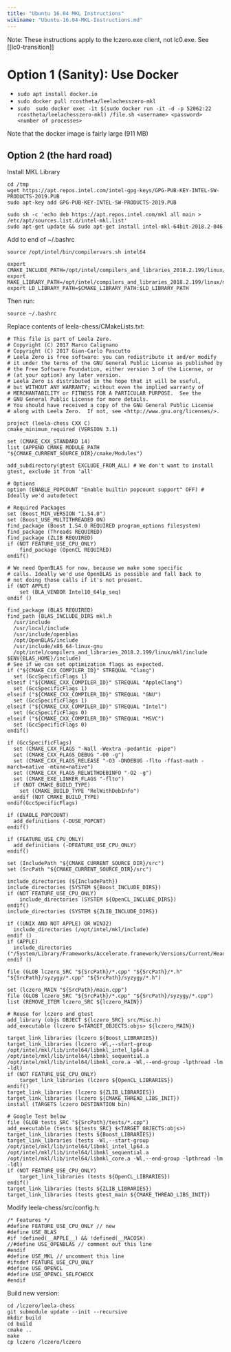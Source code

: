 ```yaml
---
title: "Ubuntu 16.04 MKL Instructions"
wikiname: "Ubuntu-16.04-MKL-Instructions.md"
---
```

Note: These instructions apply to the lczero.exe client, not lc0.exe. See [[lc0-transition]]

# Option 1 (Sanity): Use Docker
* `sudo apt install docker.io`
* `sudo docker pull rcostheta/leelachesszero-mkl`
* `sudo  sudo docker exec -it $(sudo docker run -it -d -p 52062:22 rcostheta/leelachesszero-mkl) /file.sh <username> <password> <number of processes>`

Note that the docker image is fairly large (911 MB)

## Option 2 (the hard road)
Install MKL Library

    cd /tmp
    wget https://apt.repos.intel.com/intel-gpg-keys/GPG-PUB-KEY-INTEL-SW-PRODUCTS-2019.PUB
    sudo apt-key add GPG-PUB-KEY-INTEL-SW-PRODUCTS-2019.PUB

    sudo sh -c 'echo deb https://apt.repos.intel.com/mkl all main > /etc/apt/sources.list.d/intel-mkl.list'
    sudo apt-get update && sudo apt-get install intel-mkl-64bit-2018.2-046

Add to end of ~/.bashrc

    source /opt/intel/bin/compilervars.sh intel64

    export CMAKE_INCLUDE_PATH=/opt/intel/compilers_and_libraries_2018.2.199/linux/mkl/include
    export MAKE_LIBRARY_PATH=/opt/intel/compilers_and_libraries_2018.2.199/linux/mkl/lib/intel64:/opt/intel/compilers_and_libraries_2018.2.199/linux/compiler/lib/intel64
    export LD_LIBRARY_PATH=$CMAKE_LIBRARY_PATH:$LD_LIBRARY_PATH

Then run:

    source ~/.bashrc

Replace contents of leela-chess/CMakeLists.txt:

    # This file is part of Leela Zero.
    # Copyright (C) 2017 Marco Calignano
    # Copyright (C) 2017 Gian-Carlo Pascutto
    # Leela Zero is free software: you can redistribute it and/or modify
    # it under the terms of the GNU General Public License as published by
    # the Free Software Foundation, either version 3 of the License, or
    # (at your option) any later version.
    # Leela Zero is distributed in the hope that it will be useful,
    # but WITHOUT ANY WARRANTY; without even the implied warranty of
    # MERCHANTABILITY or FITNESS FOR A PARTICULAR PURPOSE.  See the
    # GNU General Public License for more details.
    # You should have received a copy of the GNU General Public License
    # along with Leela Zero.  If not, see <http://www.gnu.org/licenses/>.

    project (leela-chess CXX C)
    cmake_minimum_required (VERSION 3.1)

    set (CMAKE_CXX_STANDARD 14)
    list (APPEND CMAKE_MODULE_PATH "${CMAKE_CURRENT_SOURCE_DIR}/cmake/Modules")

    add_subdirectory(gtest EXCLUDE_FROM_ALL) # We don't want to install gtest, exclude it from 'all'

    # Options
    option (ENABLE_POPCOUNT "Enable builtin popcount support" OFF) # Ideally we'd autodetect

    # Required Packages
    set (Boost_MIN_VERSION "1.54.0")
    set (Boost_USE_MULTITHREADED ON)
    find_package (Boost 1.54.0 REQUIRED program_options filesystem)
    find_package (Threads REQUIRED)
    find_package (ZLIB REQUIRED)
    if (NOT FEATURE_USE_CPU_ONLY)
        find_package (OpenCL REQUIRED)
    endif()

    # We need OpenBLAS for now, because we make some specific
    # calls. Ideally we'd use OpenBLAS is possible and fall back to
    # not doing those calls if it's not present.
    if (NOT APPLE)
        set (BLA_VENDOR Intel10_64lp_seq)
    endif ()

    find_package (BLAS REQUIRED)
    find_path (BLAS_INCLUDE_DIRS mkl.h
      /usr/include
      /usr/local/include
      /usr/include/openblas
      /opt/OpenBLAS/include
      /usr/include/x86_64-linux-gnu
      /opt/intel/compilers_and_libraries_2018.2.199/linux/mkl/include
    $ENV{BLAS_HOME}/include)
    # See if we can set optimization flags as expected.
    if ("${CMAKE_CXX_COMPILER_ID}" STREQUAL "Clang")
      set (GccSpecificFlags 1)
    elseif ("${CMAKE_CXX_COMPILER_ID}" STREQUAL "AppleClang")
      set (GccSpecificFlags 1)
    elseif ("${CMAKE_CXX_COMPILER_ID}" STREQUAL "GNU")
      set (GccSpecificFlags 1)
    elseif ("${CMAKE_CXX_COMPILER_ID}" STREQUAL "Intel")
      set (GccSpecificFlags 0)
    elseif ("${CMAKE_CXX_COMPILER_ID}" STREQUAL "MSVC")
      set (GccSpecificFlags 0)
    endif()

    if (GccSpecificFlags)
      set (CMAKE_CXX_FLAGS "-Wall -Wextra -pedantic -pipe")
      set (CMAKE_CXX_FLAGS_DEBUG "-O0 -g")
      set (CMAKE_CXX_FLAGS_RELEASE "-O3 -DNDEBUG -flto -ffast-math -march=native -mtune=native")
      set (CMAKE_CXX_FLAGS_RELWITHDEBINFO "-O2 -g")
      set (CMAKE_EXE_LINKER_FLAGS "-flto")
      if (NOT CMAKE_BUILD_TYPE)
        set (CMAKE_BUILD_TYPE "RelWithDebInfo")
      endif (NOT CMAKE_BUILD_TYPE)
    endif(GccSpecificFlags)

    if (ENABLE_POPCOUNT)
      add_definitions (-DUSE_POPCNT)
    endif()

    if (FEATURE_USE_CPU_ONLY)
      add_definitions (-DFEATURE_USE_CPU_ONLY)
    endif()

    set (IncludePath "${CMAKE_CURRENT_SOURCE_DIR}/src")
    set (SrcPath "${CMAKE_CURRENT_SOURCE_DIR}/src")

    include_directories (${IncludePath})
    include_directories (SYSTEM ${Boost_INCLUDE_DIRS})
    if (NOT FEATURE_USE_CPU_ONLY)
        include_directories (SYSTEM ${OpenCL_INCLUDE_DIRS})
    endif()
    include_directories (SYSTEM ${ZLIB_INCLUDE_DIRS})

    if ((UNIX AND NOT APPLE) OR WIN32)
      include_directories (/opt/intel/mkl/include)
    endif ()
    if (APPLE)
      include_directories ("/System/Library/Frameworks/Accelerate.framework/Versions/Current/Headers")
    endif ()

    file (GLOB lczero_SRC "${SrcPath}/*.cpp" "${SrcPath}/*.h" "${SrcPath}/syzygy/*.cpp" "${SrcPath}/syzygy/*.h")

    set (lczero_MAIN "${SrcPath}/main.cpp")
    file (GLOB lczero_SRC "${SrcPath}/*.cpp" "${SrcPath}/syzygy/*.cpp")
    list (REMOVE_ITEM lczero_SRC ${lczero_MAIN})

    # Reuse for lczero and gtest
    add_library (objs OBJECT ${lczero_SRC} src/Misc.h)
    add_executable (lczero $<TARGET_OBJECTS:objs> ${lczero_MAIN})

    target_link_libraries (lczero ${Boost_LIBRARIES})
    target_link_libraries (lczero -Wl,--start-group /opt/intel/mkl/lib/intel64/libmkl_intel_lp64.a /opt/intel/mkl/lib/intel64/libmkl_sequential.a /opt/intel/mkl/lib/intel64/libmkl_core.a -Wl,--end-group -lpthread -lm -ldl)
    if (NOT FEATURE_USE_CPU_ONLY)
        target_link_libraries (lczero ${OpenCL_LIBRARIES})
    endif()
    target_link_libraries (lczero ${ZLIB_LIBRARIES})
    target_link_libraries (lczero ${CMAKE_THREAD_LIBS_INIT})
    install (TARGETS lczero DESTINATION bin)

    # Google Test below
    file (GLOB tests_SRC "${SrcPath}/tests/*.cpp")
    add_executable (tests ${tests_SRC} $<TARGET_OBJECTS:objs>)
    target_link_libraries (tests ${Boost_LIBRARIES})
    target_link_libraries (tests -Wl,--start-group /opt/intel/mkl/lib/intel64/libmkl_intel_lp64.a /opt/intel/mkl/lib/intel64/libmkl_sequential.a /opt/intel/mkl/lib/intel64/libmkl_core.a -Wl,--end-group -lpthread -lm -ldl)
    if (NOT FEATURE_USE_CPU_ONLY)
        target_link_libraries (tests ${OpenCL_LIBRARIES})
    endif()
    target_link_libraries (tests ${ZLIB_LIBRARIES})
    target_link_libraries (tests gtest_main ${CMAKE_THREAD_LIBS_INIT})


Modify leela-chess/src/config.h:

    /* Features */
    #define FEATURE_USE_CPU_ONLY // new
    #define USE_BLAS
    #if !defined(__APPLE__) && !defined(__MACOSX)
    //#define USE_OPENBLAS // comment out this line
    #endif
    #define USE_MKL // uncomment this line
    #ifndef FEATURE_USE_CPU_ONLY
    #define USE_OPENCL
    #define USE_OPENCL_SELFCHECK
    #endif


Build new version:

    cd /lczero/leela-chess
    git submodule update --init --recursive
    mkdir build
    cd build
    cmake ..
    make
    cp lczero /lczero/lczero